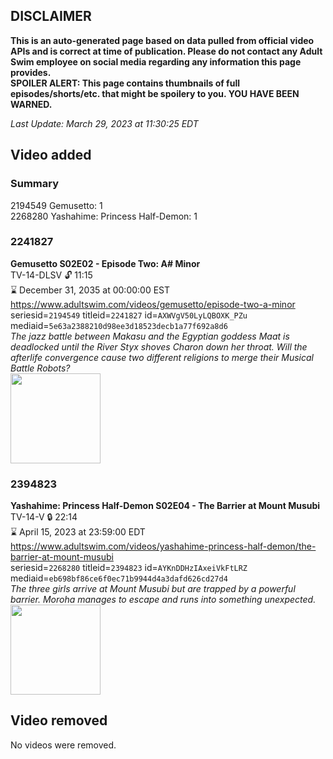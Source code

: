 ## DISCLAIMER
**This is an auto-generated page based on data pulled from official video APIs and is correct at time of publication. Please do not contact any Adult Swim employee on social media regarding any information this page provides.**  
**SPOILER ALERT: This page contains thumbnails of full episodes/shorts/etc. that might be spoilery to you. YOU HAVE BEEN WARNED.**  

_Last Update: March 29, 2023 at 11:30:25 EDT_
## Video added
### Summary
2194549 Gemusetto: 1  
2268280 Yashahime: Princess Half-Demon: 1  
### 2241827
**Gemusetto S02E02 - Episode Two: A# Minor**  
TV-14-DLSV 🔓 11:15  
⌛ December 31, 2035 at 00:00:00 EST  
https://www.adultswim.com/videos/gemusetto/episode-two-a-minor  
seriesid=`2194549` titleid=`2241827` id=`AXWVgV50LyLQBOXK_PZu` mediaid=`5e63a2388210d98ee3d18523decb1a77f692a8d6`  
_The jazz battle between Makasu and the Egyptian goddess Maat is deadlocked until the River Styx shoves Charon down her throat. Will the afterlife convergence cause two different religions to merge their Musical Battle Robots?_  
<a href="https://media.cdn.adultswim.com/uploads/20201106/thumbnails/2_201162220426-GSMP_202_dup-20201026.jpg"><img src="https://media.cdn.adultswim.com/uploads/20201106/thumbnails/2_201162220426-GSMP_202_dup-20201026.jpg" height="144px" /></a>
### 2394823
**Yashahime: Princess Half-Demon S02E04 - The Barrier at Mount Musubi**  
TV-14-V 🔒 22:14  
⌛ April 15, 2023 at 23:59:00 EDT  
https://www.adultswim.com/videos/yashahime-princess-half-demon/the-barrier-at-mount-musubi  
seriesid=`2268280` titleid=`2394823` id=`AYKnDDHzIAxeiVkFtLRZ` mediaid=`eb698bf86ce6f0ec71b9944d4a3dafd626cd27d4`  
_The three girls arrive at Mount Musubi but are trapped by a powerful barrier. Moroha manages to escape and runs into something unexpected._  
<a href="https://media.cdn.adultswim.com/uploads/20220818/thumbnails/2_22818150376-YashahimePrincessHalfDemon_204_TheBarrierAtMountMusubi.png"><img src="https://media.cdn.adultswim.com/uploads/20220818/thumbnails/2_22818150376-YashahimePrincessHalfDemon_204_TheBarrierAtMountMusubi.png" height="144px" /></a>
## Video removed
No videos were removed.  
